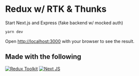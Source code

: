 # Redux w/ RTK & Thunks

Start Next.js and Express (fake backend w/ mocked auth)

```bash
yarn dev
```

Open [http://localhost:3000](http://localhost:3000) with your browser to see the result.

## Made with the following

[![Redux Toolkit](https://p39.f2.n0.cdn.getcloudapp.com/items/E0uqRE6D/Image%202020-03-18%20at%202.41.05%20AM.png)](https://redux-toolkit.js.org/)
[![Next JS](https://miro.medium.com/max/1042/1*9mESIE8IL4eEFZ6FIO4smA.png)](https://nextjs.org/)
